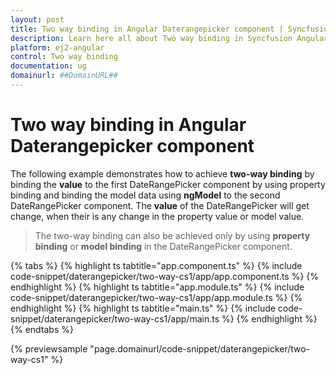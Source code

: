 ```yaml
---
layout: post
title: Two way binding in Angular Daterangepicker component | Syncfusion
description: Learn here all about Two way binding in Syncfusion Angular Daterangepicker component of Syncfusion Essential JS 2 and more.
platform: ej2-angular
control: Two way binding 
documentation: ug
domainurl: ##DomainURL##
---
```


# Two way binding in Angular Daterangepicker component

The following example demonstrates how to achieve **two-way binding** by binding the **value** to the first DateRangePicker component by using property binding and binding the model data using **ngModel** to the second DateRangePicker component. The **value** of the DateRangePicker will get change, when their is any change in the property value or model value.

> The two-way binding can also be achieved only by using **property binding** or **model binding** in the DateRangePicker component.

{% tabs %}
{% highlight ts tabtitle="app.component.ts" %}
{% include code-snippet/daterangepicker/two-way-cs1/app/app.component.ts %}
{% endhighlight %}
{% highlight ts tabtitle="app.module.ts" %}
{% include code-snippet/daterangepicker/two-way-cs1/app/app.module.ts %}
{% endhighlight %}
{% highlight ts tabtitle="main.ts" %}
{% include code-snippet/daterangepicker/two-way-cs1/app/main.ts %}
{% endhighlight %}
{% endtabs %}
  
{% previewsample "page.domainurl/code-snippet/daterangepicker/two-way-cs1" %}
